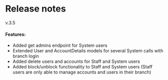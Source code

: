 # Release notes
v.3.5
#### Features:
* Added get admins endpoint for System users
* Extended User and AccountDetails models for several System calls with branch login
* Added delete users and accounts for Staff and System users
* Added block/unblock functionality to Staff and System users (Staff users are only able to manage accounts and users in their branch)